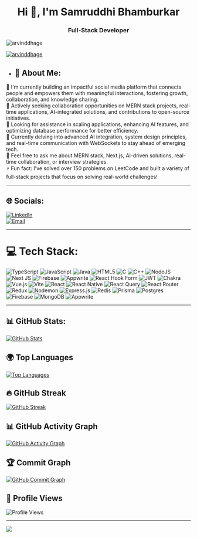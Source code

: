 <h1 align="center">Hi 👋, I'm Samruddhi Bhamburkar</h1>
<h3 align="center">Full-Stack Developer</h3>

<p align="left"> <img src="https://komarev.com/ghpvc/?username=arvinddhage&label=Profile%20views&color=0e75b6&style=flat" alt="arvinddhage" /> </p>

<p align="left">
  <a href="https://github.com/ryo-ma/github-profile-trophy">
    <img src="https://github-profile-trophy.vercel.app/?username=arvinddhage&theme=dark&no-frame=true&rank=beginner" alt="arvinddhage"/>
  </a>
</p>


- ## 💫 About Me:
🔭 I'm currently building an impactful social media platform that connects people and empowers them with meaningful interactions, fostering growth, collaboration, and knowledge sharing.<br>
🚧 Actively seeking collaboration opportunities on MERN stack projects, real-time applications, AI-integrated solutions, and contributions to open-source initiatives.<br>
🤝 Looking for assistance in scaling applications, enhancing AI features, and optimizing database performance for better efficiency.<br>
🌱 Currently delving into advanced AI integration, system design principles, and real-time communication with WebSockets to stay ahead of emerging tech.<br>
💬 Feel free to ask me about MERN stack, Next.js, AI-driven solutions, real-time collaboration, or interview strategies.<br>
⚡ Fun fact: I've solved over 150 problems on LeetCode and built a variety of full-stack projects that focus on solving real-world challenges!


---

## 🌐 Socials:
[![LinkedIn](https://img.shields.io/badge/LinkedIn-%230077B5.svg?logo=linkedin&logoColor=white)](https://www.linkedin.com/in/samruddhi-bhamburkar-0a53712b9/)  
[![Email](https://img.shields.io/badge/Email-D14836?logo=gmail&logoColor=white)](mailto:samruddhibhamburkar34@gmail.com)  

---

# 💻 Tech Stack:
![TypeScript](https://img.shields.io/badge/typescript-%23007ACC.svg?style=for-the-badge&logo=typescript&logoColor=white) ![JavaScript](https://img.shields.io/badge/javascript-%23323330.svg?style=for-the-badge&logo=javascript&logoColor=%23F7DF1E) ![Java](https://img.shields.io/badge/java-%23ED8B00.svg?style=for-the-badge&logo=openjdk&logoColor=white) ![HTML5](https://img.shields.io/badge/html5-%23E34F26.svg?style=for-the-badge&logo=html5&logoColor=white) ![C](https://img.shields.io/badge/c-%2300599C.svg?style=for-the-badge&logo=c&logoColor=white) ![C++](https://img.shields.io/badge/c++-%2300599C.svg?style=for-the-badge&logo=c%2B%2B&logoColor=white) ![NodeJS](https://img.shields.io/badge/node.js-6DA55F?style=for-the-badge&logo=node.js&logoColor=white) ![Next JS](https://img.shields.io/badge/Next-black?style=for-the-badge&logo=next.js&logoColor=white) ![Firebase](https://img.shields.io/badge/firebase-%23039BE5.svg?style=for-the-badge&logo=firebase) ![Appwrite](https://img.shields.io/badge/Appwrite-%23FD366E.svg?style=for-the-badge&logo=appwrite&logoColor=white) ![React Hook Form](https://img.shields.io/badge/React%20Hook%20Form-%23EC5990.svg?style=for-the-badge&logo=reacthookform&logoColor=white) ![JWT](https://img.shields.io/badge/JWT-black?style=for-the-badge&logo=JSON%20web%20tokens) ![Chakra](https://img.shields.io/badge/chakra-%234ED1C5.svg?style=for-the-badge&logo=chakraui&logoColor=white) ![Vue.js](https://img.shields.io/badge/vue.js-%2335495e.svg?style=for-the-badge&logo=vuedotjs&logoColor=%234FC08D) ![Vite](https://img.shields.io/badge/vite-%23646CFF.svg?style=for-the-badge&logo=vite&logoColor=white) ![React](https://img.shields.io/badge/react-%2320232a.svg?style=for-the-badge&logo=react&logoColor=%2361DAFB) ![React Native](https://img.shields.io/badge/react_native-%2320232a.svg?style=for-the-badge&logo=react&logoColor=%2361DAFB) ![React Query](https://img.shields.io/badge/-React%20Query-FF4154?style=for-the-badge&logo=react%20query&logoColor=white) ![React Router](https://img.shields.io/badge/React_Router-CA4245?style=for-the-badge&logo=react-router&logoColor=white) ![Redux](https://img.shields.io/badge/redux-%23593d88.svg?style=for-the-badge&logo=redux&logoColor=white) ![Nodemon](https://img.shields.io/badge/NODEMON-%23323330.svg?style=for-the-badge&logo=nodemon&logoColor=%BBDEAD) ![Express.js](https://img.shields.io/badge/express.js-%23404d59.svg?style=for-the-badge&logo=express&logoColor=%2361DAFB) ![Redis](https://img.shields.io/badge/redis-%23DD0031.svg?style=for-the-badge&logo=redis&logoColor=white) ![Prisma](https://img.shields.io/badge/Prisma-3982CE?style=for-the-badge&logo=Prisma&logoColor=white) ![Postgres](https://img.shields.io/badge/postgres-%23316192.svg?style=for-the-badge&logo=postgresql&logoColor=white) ![Firebase](https://img.shields.io/badge/firebase-a08021?style=for-the-badge&logo=firebase&logoColor=ffcd34) ![MongoDB](https://img.shields.io/badge/MongoDB-%234ea94b.svg?style=for-the-badge&logo=mongodb&logoColor=white) ![Appwrite](https://img.shields.io/badge/Appwrite-%23FD366E.svg?style=for-the-badge&logo=appwrite&logoColor=white)


---

## 📊 GitHub Stats:

[![GitHub Stats](https://github-readme-stats.vercel.app/api?username=YOUR_GITHUB_USERNAME&show_icons=true&hide_title=true&count_private=true)](https://github.com/YOUR_GITHUB_USERNAME)

## 🌍 Top Languages

[![Top Languages](https://github-readme-stats.vercel.app/api/top-langs/?username=YOUR_GITHUB_USERNAME&layout=compact&hide_title=true)](https://github.com/YOUR_GITHUB_USERNAME)

## 🔥 GitHub Streak

[![GitHub Streak](https://github-readme-streak-stats.herokuapp.com/?user=YOUR_GITHUB_USERNAME&theme=radical)](https://github.com/YOUR_GITHUB_USERNAME)

## 📊 GitHub Activity Graph

[![GitHub Activity Graph](https://activity-graph.herokuapp.com/graph?username=YOUR_GITHUB_USERNAME&theme=github)](https://github.com/YOUR_GITHUB_USERNAME)

## 🏆 Commit Graph

[![GitHub Commit Graph](https://github-readme-activity-graph.cyclic.app/graph?username=YOUR_GITHUB_USERNAME&bg_color=ffffff&color=333333&line=000000&point=ff0000)](https://github.com/YOUR_GITHUB_USERNAME)

## 👀 Profile Views

![Profile Views](https://komarev.com/ghpvc/?username=YOUR_GITHUB_USERNAME)


---

[![](https://visitcount.itsvg.in/api?id=samruddhi-bhamburkar&icon=0&color=0)](https://visitcount.itsvg.in)

<!-- Proudly created with GPRM ( https://gprm.itsvg.in ) -->
